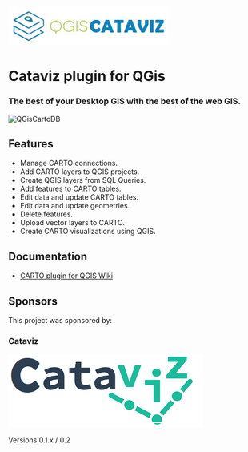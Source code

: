 ![Logo](images/logo.jpg?raw=true "CARTO plugin for QGis")
================================================
# Cataviz plugin for QGis
### The best of your Desktop GIS with the best of the web GIS.

![QGisCartoDB](https://lh3.googleusercontent.com/aVV2C4SigQ6Tu15LCO9kSeHNDZIQe3qr1alt4NMMq6Y=w1161-h659-no "QGIS CARTO")

## Features

* Manage CARTO connections.
* Add CARTO layers to QGIS projects.
* Create QGIS layers from SQL Queries.
* Add features to CARTO tables.
* Edit data and update CARTO tables.
* Edit data and update geometries.
* Delete features.
* Upload vector layers to CARTO.
* Create CARTO visualizations using QGIS.

## Documentation

* [CARTO plugin for QGIS Wiki](https://github.com/gkudos/qgis-cartodb/wiki)


## Sponsors

This project was sponsored by:

### Cataviz

[![CARTO](images/logo_carto.png)](https://carto.com/)

Versions 0.1.x / 0.2

